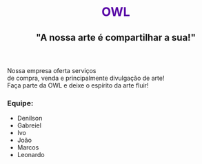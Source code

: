 <!DOCTYPE html>
<html lang="pt-br">
<head>
    <meta charset="UTF-8">
    <meta name="viewport" content="width=device-width, initial-scale=1.0">
    <title>OWL</title>
    <style>
        h1{
            color: rgb(89, 4, 167);
        }
    </style>
</head>
<body>
    <header>
        <h1>OWL</h1>
        <h2>"A nossa arte é compartilhar a sua!"</h2>
    </header>
    <div>
        <p>Nossa empresa oferta serviços<br> de compra, venda e principalmente divulgação de arte!<br>Faça parte da OWL e deixe o espírito da arte fluir! </p>
    </div>
    <h3>Equipe:
    </h3>
    <ul>
        <li>Denilson</li>
        <li>Gabreiel</li>
        <li>Ivo</li>
        <li>João</li>
        <li>Marcos</li>
        <li>Leonardo</li>
    </ul>
</body>
</html>
